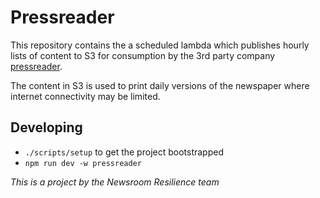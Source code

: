 # Pressreader

This repository contains the a scheduled lambda which 
publishes hourly lists of content to S3 for consumption by the
3rd party company [pressreader](https://about.pressreader.com/cruises-ferries/).

The content in S3 is used to print daily versions of the newspaper where 
internet connectivity may be limited.

## Developing

- `./scripts/setup` to get the project bootstrapped
- `npm run dev -w pressreader`

_This is a project by the Newsroom Resilience team_